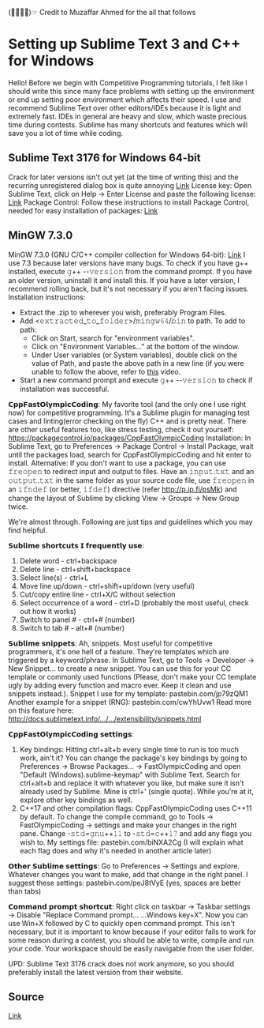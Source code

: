 (☞ﾟ∀ﾟ)☞ Credit to Muzaffar Ahmed for the all that follows

# Setting up Sublime Text 3 and C++ for Windows

Hello!
Before we begin with Competitive Programming tutorials, I felt like I should write this since many face problems with setting up the environment or end up setting poor environment which affects their speed.
I use and recommend Sublime Text over other editors/IDEs because it is light and extremely fast. IDEs in general are heavy and slow, which waste precious time during contests. Sublime has many shortcuts and features which will save you a lot of time while coding.

## Sublime Text 3176 for Windows 64-bit
Crack for later versions isn't out yet (at the time of writing this) and the recurring unregistered dialog box is quite annoying
[Link](https://drive.google.com/file/d/1UvHcREdBNR8XdxtacM4mm_Qe70_ipQPV/view?fbclid=IwAR0sGLnURp9kLD3-R5Te0RPLLDK4TlKut7mEw_GF5Z4kzeTqAVmnt-Go868)
License key:
Open Sublime Text, click on Help → Enter License and paste the following license: [Link](http://p.ip.fi/BNXS)
Package Control:
Follow these instructions to install Package Control, needed for easy installation of packages: [Link](https://packagecontrol.io/installation)

## MinGW 7.3.0
MinGW 7.3.0 (GNU C/C++ compiler collection for Windows 64-bit):
[Link](https://drive.google.com/file/d/1NISQqx2x0Ss5AveZy3AV4V41zL7HdIOo/view?fbclid=IwAR1022HAuj-57k6gjH4x3ZVsjkCH9bU7Ly9odgzAoXltiKzFs9RX4xixmdw)
I use 7.3 because later versions have many bugs.
To check if you have g++ installed, execute 𝚐++ --𝚟𝚎𝚛𝚜𝚒𝚘𝚗 from the command prompt. If you have an older version, uninstall it and install this. If you have a later version, I recommend rolling back, but it's not necessary if you aren't facing issues.
Installation instructions:
* Extract the .zip to wherever you wish, preferably Program Files.
* Add <𝚎𝚡𝚝𝚛𝚊𝚌𝚝𝚎𝚍_𝚝𝚘_𝚏𝚘𝚕𝚍𝚎𝚛>/𝚖𝚒𝚗𝚐𝚠𝟼𝟺/𝚋𝚒𝚗 to path. To add to path:
  * Click on Start, search for "environment variables".
  * Click on "Environment Variables..." at the bottom of the window.
  * Under User variables (or System variables), double click on the value of Path, and paste the above path in a new line (if you were unable to follow the above, refer to [this](https://www.youtube.com/watch?v=ozoO0e7hg48) video.
* Start a new command prompt and execute 𝚐++ --𝚟𝚎𝚛𝚜𝚒𝚘𝚗 to check if installation was successful.

𝗖𝗽𝗽𝗙𝗮𝘀𝘁𝗢𝗹𝘆𝗺𝗽𝗶𝗰𝗖𝗼𝗱𝗶𝗻𝗴:
My favorite tool (and the only one I use right now) for competitive programming. It's a Sublime plugin for managing test cases and linting(error checking on the fly) C++ and is pretty neat. There are other useful features too, like stress testing, check it out yourself: https://packagecontrol.io/packages/CppFastOlympicCoding
Installation:
In Sublime Text, go to Preferences → Package Control → Install Package, wait until the packages load, search for CppFastOlympicCoding and hit enter to install.
Alternative:
If you don't want to use a package, you can use 𝚏𝚛𝚎𝚘𝚙𝚎𝚗 to redirect input and output to files. Have an 𝚒𝚗𝚙𝚞𝚝.𝚝𝚡𝚝 and an 𝚘𝚞𝚝𝚙𝚞𝚝.𝚝𝚡𝚝 in the same folder as your source code file, use 𝚏𝚛𝚎𝚘𝚙𝚎𝚗 in an 𝚒𝚏𝚗𝚍𝚎𝚏 (or better, 𝚒𝚏𝚍𝚎𝚏) directive (refer http://p.ip.fi/psMk) and change the layout of Sublime by clicking View → Groups → New Group twice.

We're almost through. Following are just tips and guidelines which you may find helpful.

𝗦𝘂𝗯𝗹𝗶𝗺𝗲 𝘀𝗵𝗼𝗿𝘁𝗰𝘂𝘁𝘀 𝗜 𝗳𝗿𝗲𝗾𝘂𝗲𝗻𝘁𝗹𝘆 𝘂𝘀𝗲:
1. Delete word - ctrl+backspace
2. Delete line - ctrl+shift+backspace
3. Select line(s) - ctrl+L
4. Move line up/down - ctrl+shift+up/down (very useful)
5. Cut/copy entire line - ctrl+X/C without selection
6. Select occurrence of a word - ctrl+D (probably the most useful, check out how it works)
7. Switch to panel # - ctrl+# (number)
8. Switch to tab # - alt+# (number)

𝗦𝘂𝗯𝗹𝗶𝗺𝗲 𝘀𝗻𝗶𝗽𝗽𝗲𝘁𝘀:
Ah, snippets. Most useful for competitive programmers, it's one hell of a feature. They're templates which are triggered by a keyword/phrase. In Sublime Text, go to Tools → Developer → New Snippet... to create a new snippet. You can use this for your CC template or commonly used functions (Please, don't make your CC template ugly by adding every function and macro ever. Keep it clean and use snippets instead.).
Snippet I use for my template: pastebin.com/jp79zQM1
Another example for a snippet (RNG): pastebin.com/cwYhUvw1
Read more on this feature here: http://docs.sublimetext.info/…/…/extensibility/snippets.html

𝗖𝗽𝗽𝗙𝗮𝘀𝘁𝗢𝗹𝘆𝗺𝗽𝗶𝗰𝗖𝗼𝗱𝗶𝗻𝗴 𝘀𝗲𝘁𝘁𝗶𝗻𝗴𝘀:
1. Key bindings:
Hitting ctrl+alt+b every single time to run is too much work, ain't it? You can change the package's key bindings by going to Preferences → Browse Packages... → FastOlympicCoding and open "Default (Windows).sublime-keymap" with Sublime Text. Search for ctrl+alt+b and replace it with whatever you like, but make sure it isn't already used by Sublime. Mine is ctrl+' (single quote). While you're at it, explore other key bindings as well.
2. C++17 and other compilation flags:
CppFastOlympicCoding uses C++11 by default. To change the compile command, go to Tools → FastOlympicCoding → settings and make your changes in the right pane. Change -𝚜𝚝𝚍=𝚐𝚗𝚞++𝟷𝟷 to -𝚜𝚝𝚍=𝚌++𝟷𝟽 and add any flags you wish to. My settings file: pastebin.com/biNXA2Cg
(I will explain what each flag does and why it's needed in another article later)

𝗢𝘁𝗵𝗲𝗿 𝗦𝘂𝗯𝗹𝗶𝗺𝗲 𝘀𝗲𝘁𝘁𝗶𝗻𝗴𝘀:
Go to Preferences → Settings and explore. Whatever changes you want to make, add that change in the right panel. I suggest these settings: pastebin.com/peJ8tVyE
(yes, spaces are better than tabs)

𝗖𝗼𝗺𝗺𝗮𝗻𝗱 𝗽𝗿𝗼𝗺𝗽𝘁 𝘀𝗵𝗼𝗿𝘁𝗰𝘂𝘁:
Right click on taskbar → Taskbar settings → Disable "Replace Command prompt... ...Windows key+X".
Now you can use Win+X followed by C to quickly open command prompt.
This isn't necessary, but it is important to know because if your editor fails to work for some reason during a contest, you should be able to write, compile and run your code. Your workspace should be easily navigable from the user folder.

UPD: Sublime Text 3176 crack does not work anymore, so you should preferably install the latest version from their website.

## Source
[Link](https://facebook.com/groups/BPHCCompetitiveCoding/permalink/2365719330329693/)
